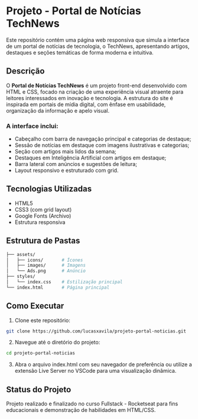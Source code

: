 # Projeto - Portal de Notícias TechNews

Este repositório contém uma página web responsiva que simula a interface de um portal de notícias de tecnologia, o TechNews, apresentando artigos, destaques e seções temáticas de forma moderna e intuitiva.

## Descrição
O **Portal de Notícias TechNews** é um projeto front-end desenvolvido com HTML e CSS, focado na criação de uma experiência visual atraente para leitores interessados em inovação e tecnologia. A estrutura do site é inspirada em portais de mídia digital, com ênfase em usabilidade, organização da informação e apelo visual.

### A interface inclui:

- Cabeçalho com barra de navegação principal e categorias de destaque;
- Sessão de notícias em destaque com imagens ilustrativas e categorias;
- Seção com artigos mais lidos da semana;
- Destaques em Inteligência Artificial com artigos em destaque;
- Barra lateral com anúncios e sugestões de leitura;
- Layout responsivo e estruturado com grid.

## Tecnologias Utilizadas

- HTML5
- CSS3 (com grid layout)
- Google Fonts (Archivo)
- Estrutura responsiva

## Estrutura de Pastas
  ```bash
  ├── assets/
  │   ├── icons/       # Ícones
  │   ├── images/      # Imagens
  │   └── Ads.png      # Anúncio
  ├── styles/
  │   └── index.css    # Estilização principal
  └── index.html       # Página principal
  ```

## Como Executar

1. Clone este repositório:
  ```bash
  git clone https://github.com/lucasxavila/projeto-portal-noticias.git
  ```
2. Navegue até o diretório do projeto:
  ```bash
  cd projeto-portal-noticias
  ```
3. Abra o arquivo index.html com seu navegador de preferência ou utilize a extensão Live Server no VSCode para uma visualização dinâmica.

## Status do Projeto
Projeto realizado e finalizado no curso Fullstack - Rocketseat para fins educacionais e demonstração de habilidades em HTML/CSS.
